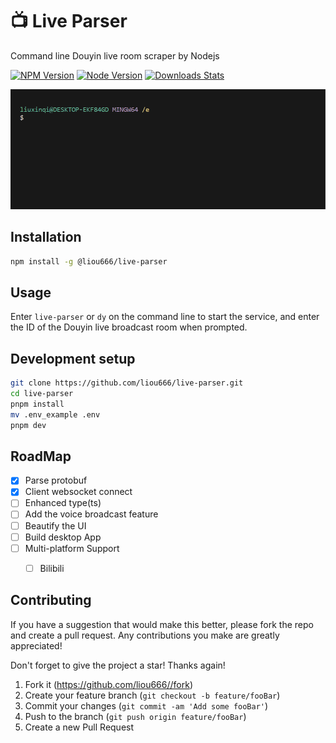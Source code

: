 #  📺 Live Parser 
Command line Douyin live room scraper by Nodejs

[![NPM Version][npm-image]][npm-url] [![Node Version][node-version]][npm-url] [![Downloads Stats][npm-downloads]][npm-url]

![](./screenshot/screenshot.gif)

## Installation

```sh
npm install -g @liou666/live-parser
```


## Usage

Enter `live-parser` or `dy` on the command line to start the service, and enter the ID of the Douyin live broadcast room when prompted.

## Development setup

```sh
git clone https://github.com/liou666/live-parser.git
cd live-parser
pnpm install
mv .env_example .env
pnpm dev
```

## RoadMap
- [x] Parse protobuf
- [x] Client websocket connect
- [ ] Enhanced type(ts)
- [ ] Add the voice broadcast feature
- [ ] Beautify the UI
- [ ] Build desktop App
- [ ] Multi-platform Support
    - [ ] Bilibili


##  Contributing

If you have a suggestion that would make this better, please fork the repo and create a pull request. Any contributions you make are greatly appreciated! 

Don't forget to give the project a star! Thanks again!

1. Fork it (<https://github.com/liou666//fork>)
2. Create your feature branch (`git checkout -b feature/fooBar`)
3. Commit your changes (`git commit -am 'Add some fooBar'`)
4. Push to the branch (`git push origin feature/fooBar`)
5. Create a new Pull Request

<!-- Markdown link & img dfn's -->
[npm-url]: https://www.npmjs.com/package/@liou666/live-parser

[npm-image]: https://img.shields.io/npm/v/@liou666/live-parser.svg


[node-version]: https://img.shields.io/node/v/@liou666/live-parser

[npm-downloads]: https://img.shields.io/npm/dw/@liou666/live-parser

[travis-image]: https://img.shields.io/travis/dbader/node-datadog-metrics/master.svg?style=flat-square
[travis-url]: https://travis-ci.org/dbader/node-datadog-metrics

